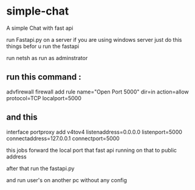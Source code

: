 # simple-chat
A simple Chat with fast api

run Fastapi.py on a server
if you are using windows server just do this things befor u run the fastapi

  run netsh as run as adminstrator 
## run this command :
  advfirewall firewall add rule name="Open Port 5000" dir=in action=allow protocol=TCP localport=5000
## and this
  interface portproxy add v4tov4 listenaddress=0.0.0.0 listenport=5000 connectaddress=127.0.0.1 connectport=5000

this jobs forward the local port that fast api running on that to public address

  after that run the fastapi.py

  and run user's on another pc without any config
